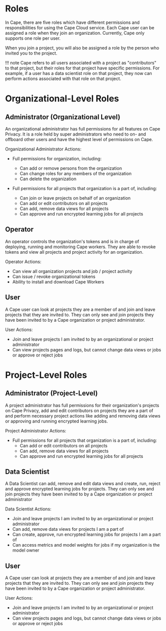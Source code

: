 # Roles

In Cape, there are five roles which have different permissions and responsibilities for using the Cape Cloud service. Each Cape user can be assigned a role when they join an organization. Currently, Cape only supports one role per user.

When you join a project, you will also be assigned a role by the person who invited you to the project.

!!! note
    Cape refers to all users associated with a project as "contributors" to that project, but their roles for that project have specific permissions. For example, if a user has a data scientist role on that project, they now can perform actions associated with that role on that project.

# Organizational-Level Roles

## Administrator (Organizational Level)

An organizational administrator has full permissions for all features on Cape Privacy. It is a role held by super administrators who need to on- and offboard other users and have the highest level of permissions on Cape.

Organizational Administrator Actions:

- Full permissions for organization, including:
    - Can add or remove persons from the organization
    - Can change roles for any members of the organization
    - Can delete the organization

- Full permissions for all projects that organization is a part of, including:
    - Can join or leave projects on behalf of an organization
    - Can add or edit contributors on all projects
    - Can add, remove data views for all projects
    - Can approve and run encrypted learning jobs for all projects

## Operator

An operator controls the organization's tokens and is in charge of deploying, running and monitoring Cape workers. They are able to revoke tokens and view all projects and project activity for an organization.

Operator Actions:

- Can view all organization projects and job / project activity
- Can issue / revoke organizational tokens
- Ability to install and download Cape Workers

## User

A Cape user can look at projects they are a member of and join and leave projects that they are invited to. They can only see and join projects they have been invited to by a Cape organization or project administrator.

User Actions:

- Join and leave projects I am invited to by an organizational or project administrator
- Can view projects pages and logs, but cannot change data views or jobs or approve or reject jobs


# Project-Level Roles

## Administrator (Project-Level)

A project administrator has full permissions for their organization's projects on Cape Privacy, add and edit contributors on projects they are a part of and perform necessary project actions like adding and removing data views or approving and running encrypted learning jobs.

Project Administrator Actions:

- Full permissions for all projects that organization is a part of, including:
    - Can add or edit contributors on all projects
    - Can add, remove data views for all projects
    - Can approve and run encrypted learning jobs for all projects

## Data Scientist

A Data Scientist can add, remove and edit data views and create, run, reject and approve encrypted learning jobs for projects. They can only see and join projects they have been invited to by a Cape organization or project administrator

Data Scientist Actions:

- Join and leave projects I am invited to by an organizational or project administrator
- Can add, remove data views for projects I am a part of
- Can create, approve, run encrypted learning jobs for projects I am a part of
- Can access metrics and model weights for jobs if my organization is the model owner


## User

A Cape user can look at projects they are a member of and join and leave projects that they are invited to. They can only see and join projects they have been invited to by a Cape organization or project administrator.

User Actions:

- Join and leave projects I am invited to by an organizational or project administrator
- Can view projects pages and logs, but cannot change data views or jobs or approve or reject jobs
